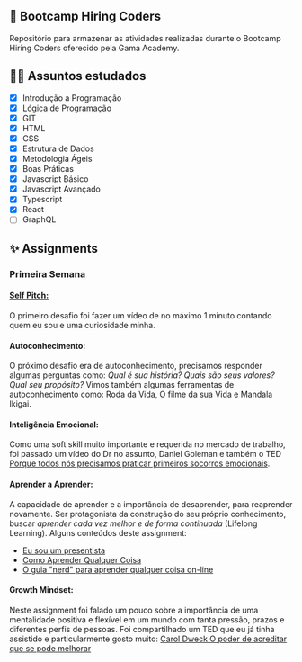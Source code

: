 ## 📖 Bootcamp Hiring Coders

Repositório para armazenar as atividades realizadas durante o Bootcamp Hiring Coders oferecido pela Gama Academy.

## ✍🏻 Assuntos estudados

- [x] Introdução a Programação
- [x] Lógica de Programação
- [x] GIT
- [x] HTML
- [x] CSS
- [x] Estrutura de Dados
- [x] Metodologia Ágeis
- [x] Boas Práticas
- [x] Javascript Básico
- [x] Javascript Avançado
- [x] Typescript
- [x] React
- [ ] GraphQL

## ✨ Assignments

### Primeira Semana

#### **[Self Pitch:](https://www.youtube.com/watch?v=p9dhMV3cbw0&ab_channel=RayanaPrata)**
O primeiro desafio foi fazer um vídeo de no máximo 1 minuto contando quem eu sou e uma curiosidade minha.

#### **Autoconhecimento:**
O próximo desafio era de autoconhecimento, precisamos responder algumas perguntas como: 
*Qual é sua história? Quais são seus valores? Qual seu propósito?*
Vimos também algumas ferramentas de autoconhecimento como: Roda da Vida, O filme da sua Vida e Mandala Ikigai.

#### **Inteligência Emocional:**
Como uma soft skill muito importante e requerida no mercado de trabalho, foi passado um vídeo do Dr no assunto, Daniel Goleman e também o TED [Porque todos nós precisamos praticar primeiros socorros emocionais](https://www.ted.com/talks/guy_winch_why_we_all_need_to_practice_emotional_first_aid?language=pt-br).

#### **Aprender a Aprender:**
A capacidade de aprender e a importância de desaprender, para reaprender novamente. Ser protagonista da construção do seu próprio conhecimento, buscar *aprender cada vez melhor e de forma continuada* (Lifelong Learning).
Alguns conteúdos deste assignment:
- [Eu sou um presentista](https://www.youtube.com/watch?v=_wfpqGBTad8)
- [Como Aprender Qualquer Coisa](https://www.youtube.com/watch?v=UvR5UhwKX38&ab_channel=IlustradaMente)
- [O guia "nerd" para aprender qualquer coisa on-line](https://www.ted.com/talks/john_green_the_nerd_s_guide_to_learning_everything_online?language=pt-br)

#### **Growth Mindset:**
Neste assignment foi falado um pouco sobre a importância de uma mentalidade positiva e flexível em um mundo com tanta pressão, prazos e diferentes perfis de pessoas.
Foi compartilhado um TED que eu já tinha assistido e particularmente gosto muito: [Carol Dweck O poder de acreditar que se pode melhorar](https://www.youtube.com/watch?v=1hPuRBhYoo8&ab_channel=Motiva%C3%A7%C3%A3oNinja)
